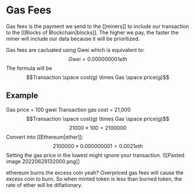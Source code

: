 # Gas Fees
Gas fees is the payment we send to the [[miners]] to include our transaction to the [[Blocks of Blockchain|blocks]]. The higher we pay, the faster the miner will include our data because it will be prioritized. 

Gas fees are cacluated using Gwei which is equivalent to: $$Gwei = 0.000000001 eth$$
The formula will be $$Transaction \space cost(g) \times Gas \space price(g)$$
## Example
Gas price = 100 gwei
Transaction gas cost = 21,000
$$Transaction \space cost(g) \times Gas \space price(g)$$
$$21000 \times 100 = 2100000$$
Convert into [[Ethereum|ether]]:$$2100000 \times 0.000000001 = 0.0021 eth$$
Setting the gas price in the lowest might ignore your transaction.
![[Pasted image 20220629132000.png]]

ethereum burns the excess coin yeah? Overpriced gas fees will cause the excess coin to burn. So when  minted token is less than burned token, the rate of ether will be diflationary.
